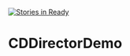 [![Stories in Ready](https://badge.waffle.io/jacogreyling/CDDirectorDemo.png?label=ready&title=Ready)](https://waffle.io/jacogreyling/CDDirectorDemo?utm_source=badge)
# CDDirectorDemo